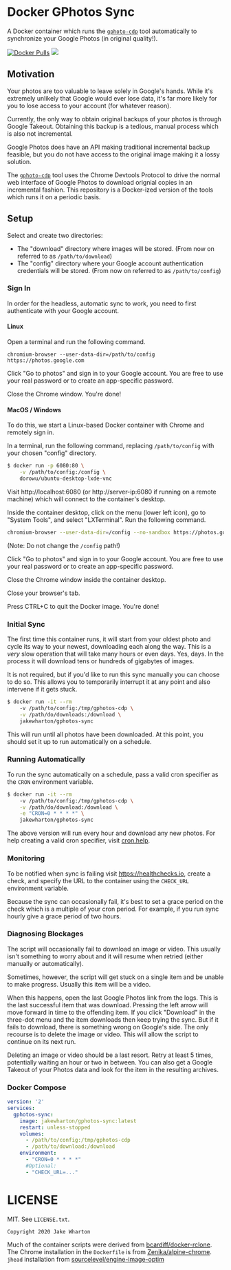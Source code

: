 Docker GPhotos Sync
===================

A Docker container which runs the [`gphoto-cdp`][1] tool automatically to synchronize your Google Photos (in original quality!).

 [1]: http://github.com/perkeep/gphotos-cdp

[![Docker Pulls](https://img.shields.io/docker/pulls/jakewharton/gphotos-sync.svg)](https://hub.docker.com/r/jakewharton/gphotos-sync/) [![](https://images.microbadger.com/badges/image/jakewharton/gphotos-sync.svg)](https://microbadger.com/images/jakewharton/gphotos-sync)


Motivation
----------

Your photos are too valuable to leave solely in Google's hands. While it's extremely unlikely that Google would ever lose data, it's far more likely for you to lose access to your account (for whatever reason).

Currently, the only way to obtain original backups of your photos is through Google Takeout. Obtaining this backup is a tedious, manual process which is also not incremental.

Google Photos does have an API making traditional incremental backup feasible, but you do not have access to the original image making it a lossy solution.

The [`gphoto-cdp`][1] tool uses the Chrome Devtools Protocol to drive the normal web interface of Google Photos to download orignial copies in an incremental fashion. This repository is a Docker-ized version of the tools which runs it on a periodic basis.


Setup
-----

Select and create two directories:

 * The "download" directory where images will be stored. (From now on referred to as `/path/to/download`)
 * The "config" directory where your Google account authentication credentials will be stored. (From now on referred to as `/path/to/config`)


### Sign In

In order for the headless, automatic sync to work, you need to first authenticate with your Google account.

#### Linux

Open a terminal and run the following command.
```
chromium-browser --user-data-dir=/path/to/config https://photos.google.com
```

Click "Go to photos" and sign in to your Google account. You are free to use your real password or to create an app-specific password.

Close the Chrome window. You're done!

#### MacOS / Windows

To do this, we start a Linux-based Docker container with Chrome and remotely sign in.

In a terminal, run the following command, replacing `/path/to/config` with your chosen "config" directory.
```bash
$ docker run -p 6080:80 \
    -v /path/to/config:/config \
    dorowu/ubuntu-desktop-lxde-vnc
```

Visit http://localhost:6080 (or http://server-ip:6080 if running on a remote machine) which will connect to the container's desktop.

Inside the container desktop, click on the menu (lower left icon), go to "System Tools", and select "LXTerminal".
Run the following command.
```bash
chromium-browser --user-data-dir=/config --no-sandbox https://photos.google.com
```
(Note: Do not change the `/config` path!)

Click "Go to photos" and sign in to your Google account. You are free to use your real password or to create an app-specific password.

Close the Chrome window inside the container desktop.

Close your browser's tab.

Press CTRL+C to quit the Docker image. You're done!


### Initial Sync

The first time this container runs, it will start from your oldest photo and cycle its way to your newest, downloading each along the way.
This is a _very_ slow operation that will take many hours or even days. Yes, days. In the process it will download tens or hundreds of gigabytes of images.

It is not required, but if you'd like to run this sync manually you can choose to do so.
This allows you to temporarily interrupt it at any point and also intervene if it gets stuck.

```bash
$ docker run -it --rm
    -v /path/to/config:/tmp/gphotos-cdp \
    -v /path/do/downloads:/download \
    jakewharton/gphotos-sync
```

This will run until all photos have been downloaded. At this point, you should set it up to run automatically on a schedule.


### Running Automatically

To run the sync automatically on a schedule, pass a valid cron specifier as the `CRON` environment variable.

```bash
$ docker run -it --rm
    -v /path/to/config:/tmp/gphotos-cdp \
    -v /path/do/download:/download \
    -e "CRON=0 * * * *" \
    jakewharton/gphotos-sync
```

The above version will run every hour and download any new photos. For help creating a valid cron specifier, visit [cron.help][2].

 [2]: https://cron.help/#0_*_*_*_*


### Monitoring

To be notified when sync is failing visit https://healthchecks.io, create a check, and specify the URL to the container using the `CHECK_URL` environment variable.

Because the sync can occasionally fail, it's best to set a grace period on the check which is a multiple of your cron period. For example, if you run sync hourly give a grace period of two hours.


### Diagnosing Blockages

The script will occasionally fail to download an image or video. This usually isn't something to worry about and it will resume when retried (either manually or automatically).

Sometimes, however, the script will get stuck on a single item and be unable to make progress. Usually this item will be a video.

When this happens, open the last Google Photos link from the logs. This is the last successful item that was download. Pressing the left arrow will move forward in time to the offending item. If you click "Download" in the three-dot menu and the item downloads then keep trying the sync. But if it fails to download, there is something wrong on Google's side. The only recourse is to delete the image or video. This will allow the script to continue on its next run.

Deleting an image or video should be a last resort. Retry at least 5 times, potentially waiting an hour or two in between. You can also get a Google Takeout of your Photos data and look for the item in the resulting archives.


### Docker Compose

```yaml
version: '2'
services:
  gphotos-sync:
    image: jakewharton/gphotos-sync:latest
    restart: unless-stopped
    volumes:
      - /path/to/config:/tmp/gphotos-cdp
      - /path/to/download:/download
    environment:
      - "CRON=0 * * * *"
      #Optional:
      - "CHECK_URL=..."
```



LICENSE
======

MIT. See `LICENSE.txt`.

    Copyright 2020 Jake Wharton

Much of the container scripts were derived from [bcardiff/docker-rclone][3].
The Chrome installation in the `Dockerfile` is from [Zenika/alpine-chrome][4].
`jhead` installation from [sourcelevel/engine-image-optim][5]

 [3]: https://github.com/bcardiff/docker-rclone
 [4]: https://github.com/Zenika/alpine-chrome
 [5]: https://github.com/sourcelevel/engine-image-optim
